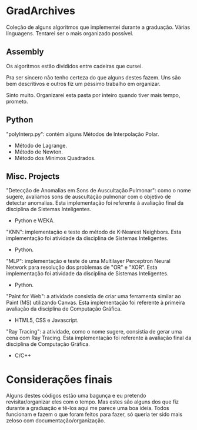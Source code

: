 # GradArchives
Coleção de alguns algoritmos que implementei durante a graduação.
Várias linguagens.
Tentarei ser o mais organizado possível.

## Assembly
Os algoritmos estão divididos entre cadeiras que cursei.

Pra ser sincero não tenho certeza do que alguns destes fazem. Uns são bem descritivos e outros fiz um péssimo trabalho em organizar.

Sinto muito. Organizarei esta pasta por inteiro quando tiver mais tempo, prometo.

## Python
"polyInterp.py": contém alguns Métodos de Interpolação Polar.
- Método de Lagrange.
- Método de Newton.
- Método dos Mínimos Quadrados.

## Misc. Projects
"Detecção de Anomalias em Sons de Auscultação Pulmonar": como o nome sugere, avaliamos sons de auscultação pulmonar com o objetivo de detectar anomalias. Esta implementação foi referente à avaliação final da disciplina de Sistemas Inteligentes.
- Python e WEKA.

"KNN": implementação e teste do método de K-Nearest Neighbors. Esta implementação foi atividade da disciplina de Sistemas Inteligentes.
- Python.

"MLP": implementação e teste de uma Multilayer Perceptron Neural Network para resolução dos problemas de "OR" e "XOR". Esta implementação foi atividade da disciplina de Sistemas Inteligentes.
- Python.

"Paint for Web": a atividade consistia de criar uma ferramenta similar ao Paint (MS) utilizando Canvas. Esta implementação foi referente à primeira avaliação da disciplina de Computação Gráfica.
- HTML5, CSS e Javascript.

"Ray Tracing": a atividade, como o nome sugere, consistia de gerar uma cena com Ray Tracing. Esta implementação foi referente à avaliação final da disciplina de Computação Gráfica.
- C/C++

# Considerações finais
Alguns destes códigos estão uma bagunça e eu pretendo revisitar/organizar eles com o tempo. Mas estes são alguns dos que fiz durante a graduação e tê-los aqui me parece uma boa ideia. Todos funcionam e fazem o que foram feitos para fazer, só queria ter sido mais zeloso com documentação/organização.
